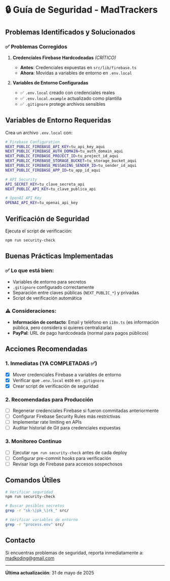 # 🔒 Guía de Seguridad - MadTrackers

## Problemas Identificados y Solucionados

### ✅ Problemas Corregidos

1. **Credenciales Firebase Hardcodeadas** *(CRÍTICO)*
   - **Antes**: Credenciales expuestas en `src/lib/firebase.ts`
   - **Ahora**: Movidas a variables de entorno en `.env.local`

2. **Variables de Entorno Configuradas**
   - ✅ `.env.local` creado con credenciales reales
   - ✅ `.env.local.example` actualizado como plantilla
   - ✅ `.gitignore` protege archivos sensibles

## Variables de Entorno Requeridas

Crea un archivo `.env.local` con:

```bash
# Firebase Configuration
NEXT_PUBLIC_FIREBASE_API_KEY=tu_api_key_aqui
NEXT_PUBLIC_FIREBASE_AUTH_DOMAIN=tu_auth_domain_aqui
NEXT_PUBLIC_FIREBASE_PROJECT_ID=tu_project_id_aqui
NEXT_PUBLIC_FIREBASE_STORAGE_BUCKET=tu_storage_bucket_aqui
NEXT_PUBLIC_FIREBASE_MESSAGING_SENDER_ID=tu_sender_id_aqui
NEXT_PUBLIC_FIREBASE_APP_ID=tu_app_id_aqui

# API Security
API_SECRET_KEY=tu_clave_secreta_api
NEXT_PUBLIC_API_KEY=tu_clave_publica_api

# OpenAI API Key
OPENAI_API_KEY=tu_openai_api_key
```

## Verificación de Seguridad

Ejecuta el script de verificación:

```bash
npm run security-check
```

## Buenas Prácticas Implementadas

### ✅ Lo que está bien:
- Variables de entorno para secretos
- `.gitignore` configurado correctamente
- Separación entre claves públicas (`NEXT_PUBLIC_*`) y privadas
- Script de verificación automática

### ⚠️ Consideraciones:
- **Información de contacto**: Email y teléfono en `i18n.ts` (es información pública, pero considera si quieres centralizarla)
- **PayPal**: URL de pago hardcodeada (normal para pagos públicos)

## Acciones Recomendadas

### 1. Inmediatas (YA COMPLETADAS ✅)
- [x] Mover credenciales Firebase a variables de entorno
- [x] Verificar que `.env.local` esté en `.gitignore`
- [x] Crear script de verificación de seguridad

### 2. Recomendadas para Producción
- [ ] Regenerar credenciales Firebase si fueron commitadas anteriormente
- [ ] Configurar Firebase Security Rules más restrictivas
- [ ] Implementar rate limiting en APIs
- [ ] Auditar historial de Git para credenciales expuestas

### 3. Monitoreo Continuo
- [ ] Ejecutar `npm run security-check` antes de cada deploy
- [ ] Configurar pre-commit hooks para verificación
- [ ] Revisar logs de Firebase para accesos sospechosos

## Comandos Útiles

```bash
# Verificar seguridad
npm run security-check

# Buscar posibles secretos
grep -r "sk-\|pk_\|rk_" src/

# Verificar variables de entorno
grep -r "process.env" src/
```

## Contacto

Si encuentras problemas de seguridad, reporta inmediatamente a: madkoding@gmail.com

---
**Última actualización**: 31 de mayo de 2025
